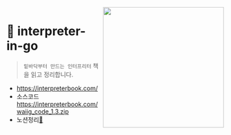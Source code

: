 <img width="280" src="https://user-images.githubusercontent.com/81357083/167448417-e686a5a7-d7d1-4490-9257-c2b69f85212a.png" align="right">

# 🦜 interpreter-in-go

> `밑바닥부터 만드는 인터프리터` 책을 읽고 정리합니다.

- https://interpreterbook.com/ 
- 소스코드 https://interpreterbook.com/waiig_code_1.3.zip 
- 노션정리[📄](https://tar-chiller-f7f.notion.site/fe83583fd2d5492cbb777dec8e919768)

